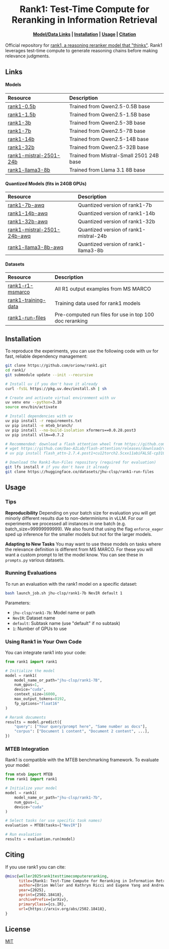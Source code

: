 <h1 align="center">Rank1: Test-Time Compute for Reranking in Information Retrieval</h1>

<h4 align="center">
    <p>
        <a href="#links">Model/Data Links</a> |
        <a href="#installation">Installation</a> |
        <a href="#usage">Usage</a> |
        <a href="#citing">Citation</a>
    <p>
</h4>

Official repository for [rank1, a reasoning reranker model that "thinks"](http://arxiv.org/abs/2502.18418). Rank1 leverages test-time compute to generate reasoning chains before making relevance judgments.

## Links
#### Models
| Resource | Description |
|:---------|:------------|
| [rank1-0.5b](https://huggingface.co/jhu-clsp/rank1-0.5b) | Trained from Qwen2.5-0.5B base |
| [rank1-1.5b](https://huggingface.co/jhu-clsp/rank1-1.5b) | Trained from Qwen2.5-1.5B base |
| [rank1-3b](https://huggingface.co/jhu-clsp/rank1-3b) | Trained from Qwen2.5-3B base |
| [rank1-7b](https://huggingface.co/jhu-clsp/rank1-7b) | Trained from Qwen2.5-7B base |
| [rank1-14b](https://huggingface.co/jhu-clsp/rank1-14b) | Trained from Qwen2.5-14B base |
| [rank1-32b](https://huggingface.co/jhu-clsp/rank1-32b) | Trained from Qwen2.5-32B base |
| [rank1-mistral-2501-24b](https://huggingface.co/jhu-clsp/rank1-mistral-2501-24b) | Trained from Mistral-Small 2501 24B base |
| [rank1-llama3-8b](https://huggingface.co/jhu-clsp/rank1-llama3-8b) | Trained from Llama 3.1 8B base |

#### Quantized Models (fits in 24GB GPUs)
| Resource | Description |
|:---------|:------------|
| [rank1-7b-awq](https://huggingface.co/jhu-clsp/rank1-7b-awq) | Quantized version of rank1-7b  |
| [rank1-14b-awq](https://huggingface.co/jhu-clsp/rank1-14b-awq) | Quantized version of rank1-14b  |
| [rank1-32b-awq](https://huggingface.co/jhu-clsp/rank1-32b-awq) | Quantized version of rank1-32b  |
| [rank1-mistral-2501-24b-awq](https://huggingface.co/jhu-clsp/rank1-mistral-2501-24b-awq) | Quantized version of rank1-mistral-24b  |
| [rank1-llama3-8b-awq](https://huggingface.co/jhu-clsp/rank1-llama3-8b-awq) | Quantized version of rank1-llama3-8b  |

#### Datasets
| Resource | Description |
|:---------|:------------|
| [rank1-r1-msmarco](https://huggingface.co/datasets/jhu-clsp/rank1-R1-MSMARCO) | All R1 output examples from MS MARCO |
| [rank1-training-data](https://huggingface.co/datasets/jhu-clsp/rank1-training-data) | Training data used for rank1 models |
| [rank1-run-files](https://huggingface.co/datasets/jhu-clsp/rank1-Run-Files) | Pre-computed run files for use in top 100 doc reranking |

## Installation 
To reproduce the experiments, you can use the following code with uv for fast, reliable dependency management:

```bash
git clone https://github.com/orionw/rank1.git
cd rank1/
git submodule update --init --recursive

# Install uv if you don't have it already
curl -fsSL https://pkg.uv.dev/install.sh | sh

# Create and activate virtual environment with uv
uv venv env --python=3.10
source env/bin/activate 

# Install dependencies with uv
uv pip install -r requirements.txt
uv pip install -e mteb_branch/
uv pip install --no-build-isolation xformers==0.0.28.post3
uv pip install vllm==0.7.2

# Recommended: download a flash attention wheel from https://github.com/Dao-AILab/flash-attention/releases and `uv pip install` it
# wget https://github.com/Dao-AILab/flash-attention/releases/download/v2.7.4.post1/flash_attn-2.7.4.post1+cu12torch2.5cxx11abiFALSE-cp310-cp310-linux_x86_64.whl
# uv pip install flash_attn-2.7.4.post1+cu12torch2.5cxx11abiFALSE-cp310-cp310-linux_x86_64.whl

# Download the Rank1-Run-Files repository (required for evaluation)
git lfs install # if you don't have it already
git clone https://huggingface.co/datasets/jhu-clsp/rank1-run-files
```

## Usage
### Tips
**Reproducibility** Depending on your batch size for evaluation you will get minorly different results due to non-determinisms in vLLM. For our experiments we processed all instances in one batch (e.g. batch_size=99999999999). We also found that using the flag `enforce_eager` sped up inference for the smaller models but not for the larger models.

**Adapting to New Tasks** You may want to use these models on tasks where the relevance definition is different from MS MARCO. For these you will want a custom prompt to let the model know. You can see these in `prompts.py` various datasets. 


### Running Evaluations
To run an evaluation with the rank1 model on a specific dataset:

```bash
bash launch_job.sh jhu-clsp/rank1-7b NevIR default 1
```

Parameters:
- `jhu-clsp/rank1-7b`: Model name or path
- `NevIR`: Dataset name
- `default`: Subtask name (use "default" if no subtask)
- `1`: Number of GPUs to use


### Using Rank1 in Your Own Code
You can integrate rank1 into your code:

```python
from rank1 import rank1

# Initialize the model
model = rank1(
    model_name_or_path="jhu-clsp/rank1-7B",
    num_gpus=1,
    device="cuda",
    context_size=16000,
    max_output_tokens=8192,
    fp_options="float16"
)

# Rerank documents
results = model.predict({
    "query": ["Your query/prompt here", "Same number as docs"],
    "corpus": ["Document 1 content", "Document 2 content", ...],
})
```

### MTEB Integration
Rank1 is compatible with the MTEB benchmarking framework. To evaluate your model:

```python
from mteb import MTEB
from rank1 import rank1

# Initialize your model
model = rank1(
    model_name_or_path="jhu-clsp/rank1-7b",
    num_gpus=1,
    device="cuda"
)

# Select tasks (or use specific task names)
evaluation = MTEB(tasks=["NevIR"])

# Run evaluation
results = evaluation.run(model)
```

## Citing
If you use rank1 you can cite:

```bibtex
@misc{weller2025rank1testtimecomputereranking,
      title={Rank1: Test-Time Compute for Reranking in Information Retrieval}, 
      author={Orion Weller and Kathryn Ricci and Eugene Yang and Andrew Yates and Dawn Lawrie and Benjamin Van Durme},
      year={2025},
      eprint={2502.18418},
      archivePrefix={arXiv},
      primaryClass={cs.IR},
      url={https://arxiv.org/abs/2502.18418}, 
}
```

## License
[MIT](LICENSE)
